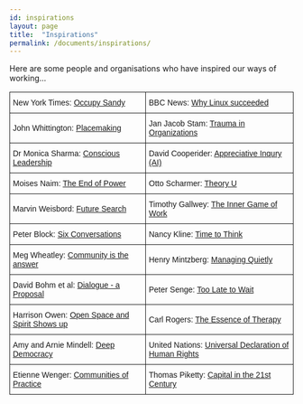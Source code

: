 ```yaml
---
id: inspirations
layout: page
title:  "Inspirations"
permalink: /documents/inspirations/
---
```


Here are some people and organisations who have inspired our ways of working...

<style type="text/css">
.tg  {border-collapse:collapse;border-spacing:0;}
.tg td{font-family:Arial, sans-serif;font-size:14px;padding:10px 5px;border-style:solid;border-width:1px;overflow:hidden;word-break:normal;}
.tg th{font-family:Arial, sans-serif;font-size:14px;font-weight:normal;padding:10px 5px;border-style:solid;border-width:1px;overflow:hidden;word-break:normal;}
</style>
<table class="tg">
  <tr>
    <td class="tg-031e">New York Times: <a href="http://www.nytimes.com/2012/11/11/nyregion/where-fema-fell-short-occupy-sandy-was-there.html?pagewanted=all&_r=0">Occupy Sandy</a></td>
    <td class="tg-031e">BBC News: <a href="http://www.bbc.co.uk/news/technology-18419231">Why Linux succeeded</a></td>
  </tr>
  <tr>
    <td class="tg-031e">John Whittington: <a href="/johnwhittington.htm">Placemaking</a></td>
    <td class="tg-031e">Jan Jacob Stam: <a href="/janjacobtrauma.htm">Trauma in Organizations</a></td>
  </tr>
  <tr>
    <td class="tg-031e">Dr Monica Sharma: <a href="/monicasharma.pdf">Conscious Leadership</td>
    <td class="tg-031e">David Cooperider: <a href="/davidcooperider.pdf">Appreciative Inqury (AI)</a></td>
  </tr>
  <tr>
    <td class="tg-031e">Moises Naim: <a href="http://www.huffingtonpost.com/nathan-gardels/governance-after-the-end_b_3046164.html">The End of Power</a></td>
    <td class="tg-031e">Otto Scharmer: <a href="https://www.presencing.com/executivesummary">Theory U</a></td>
  </tr>
  <tr>
    <td class="tg-031e">Marvin Weisbord: <a href="/Marvin%20Weisbord%20Interview.htm">Future Search</a></td>
    <td class="tg-031e">Timothy Gallwey: <a href="/The%20Inner%20Game%20of%20Work,%20Timothy%20Gallwey.htm">The Inner Game of Work</td>
  </tr>
  <tr>
    <td class="tg-031e">Peter Block: <a href="/Block%206%20conversations.htm">Six Conversations</a><br></td>
    <td class="tg-031e">Nancy Kline: <a href="/NK%20Time%20to%20think.htm">Time to Think</a></td>
  </tr>
  <tr>
    <td class="tg-031e">Meg Wheatley: <a href="/margaretwheatley.pdf">Community is the answer</a></td>
    <td class="tg-031e">Henry Mintzberg: <a href="/Managing%20Quietly.htm">Managing Quietly</a></td>
  </tr>
  <tr>
    <td class="tg-031e">David Bohm et al: <a href="/davidbohm.htm">Dialogue - a Proposal</a></td>
    <td class="tg-031e">Peter Senge: <a href="/Peter%20Senge.htm">Too Late to Wait</a></td>
  </tr>
  <tr>
    <td class="tg-031e">Harrison Owen: <a href="/Open%20Space%20Spirit.htm">Open Space and Spirit Shows up</a></td>
    <td class="tg-031e">Carl Rogers: <a href="/RogersEssence.htm">The Essence of Therapy</a></td>
  </tr>
  <tr>
    <td class="tg-031e">Amy and Arnie Mindell: <a href="/mindells%20deep%20democracy.htm">Deep Democracy</a></td>
    <td class="tg-031e">United Nations: <a href="/Universal%20Declaration%20of%20Human%20Rights.htm">Universal Declaration of Human Rights</a></td>
  </tr>
  <tr>
    <td class="tg-031e">Etienne Wenger: <a href="/wengercommofpractice.pdf">Communities of Practice</a></td>
    <td class="tg-031e">Thomas Piketty: <a href="http://www.theguardian.com/books/2014/apr/13/occupy-right-capitalism-failed-world-french-economist-thomas-piketty">Capital in the 21st Century</a></td>
  </tr>

</table>
